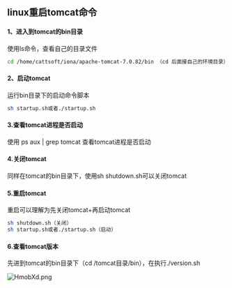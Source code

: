 ## linux重启tomcat命令

#### 1、进入到tomcat的bin目录

使用ls命令，查看自己的目录文件

```sh
cd /home/cattsoft/iona/apache-tomcat-7.0.82/bin （cd 后面接自己的环境目录）
```

#### 2、启动tomcat

运行bin目录下的启动命令脚本

```sh
sh startup.sh或者./startup.sh
```

#### 3.查看tomcat进程是否启动

使用 ps aux | grep tomcat     查看tomcat进程是否启动


#### 4.关闭tomcat

同样在tomcat的bin目录下，使用sh shutdown.sh可以关闭tomcat

#### 5.重启tomcat

重启可以理解为先关闭tomcat+再启动tomcat

```sh
sh shutdown.sh（关闭）
sh startup.sh或者./startup.sh（启动）
```
#### 6.查看tomcat版本

先进到tomcat的bin目录下（cd /tomcat目录/bin），在执行./version.sh

![HmobXd.png](https://s4.ax1x.com/2022/02/05/HmobXd.png)